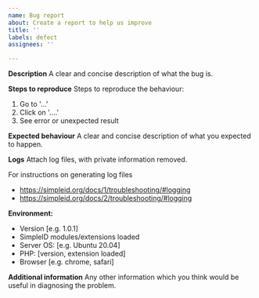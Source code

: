 ```yaml
---
name: Bug report
about: Create a report to help us improve
title: ''
labels: defect
assignees: ''

---
```


**Description**
A clear and concise description of what the bug is.

**Steps to reproduce**
Steps to reproduce the behaviour:
1. Go to '...'
2. Click on '....'
3. See error or unexpected result

**Expected behaviour**
A clear and concise description of what you expected to happen.

**Logs**
Attach log files, with private information removed.

For instructions on generating log files

 - https://simpleid.org/docs/1/troubleshooting/#logging
 - https://simpleid.org/docs/2/troubleshooting/#logging

**Environment:**
 - Version [e.g. 1.0.1]
 - SimpleID modules/extensions loaded
 - Server OS: [e.g. Ubuntu 20.04]
 - PHP: [version, extension loaded]
 - Browser [e.g. chrome, safari]

**Additional information**
Any other information which you think would be useful in diagnosing the problem.
